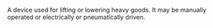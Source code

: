 A device used for lifting or lowering heavy goods. It may be manually operated or electrically or pneumatically driven.